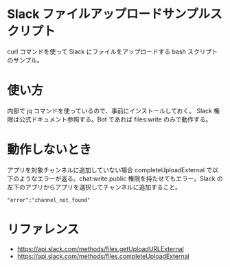 # Slack ファイルアップロードサンプルスクリプト

curl コマンドを使って Slack にファイルをアップロードする bash スクリプトのサンプル。

# 使い方

内部で jq コマンドを使っているので、事前にインストールしておく。
Slack 権限は公式ドキュメント参照する。Bot であれば files:write のみで動作する。

# 動作しないとき

アプリを対象チャンネルに追加していない場合 completeUploadExternal で以下のようなエラーが返る。chat:write.public 権限を持たせてもエラー。Slack の左下のアプリからアプリを選択してチャンネルに追加すること。

```
"error":"channel_not_found"
```

# リファレンス

- https://api.slack.com/methods/files.getUploadURLExternal
- https://api.slack.com/methods/files.completeUploadExternal

